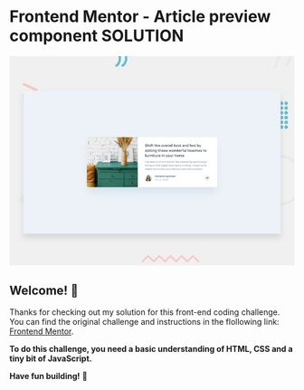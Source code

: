 # Frontend Mentor - Article preview component SOLUTION

![Design preview for the Article preview component coding challenge](./design/desktop-preview.jpg)

## Welcome! 👋

Thanks for checking out my solution for this front-end coding challenge. You can find the original challenge and instructions in the flollowing link: 
[Frontend Mentor](https://www.frontendmentor.io/challenges/article-preview-component-dYBN_pYFT).

**To do this challenge, you need a basic understanding of HTML, CSS and a tiny bit of JavaScript.**


**Have fun building!** 🚀
